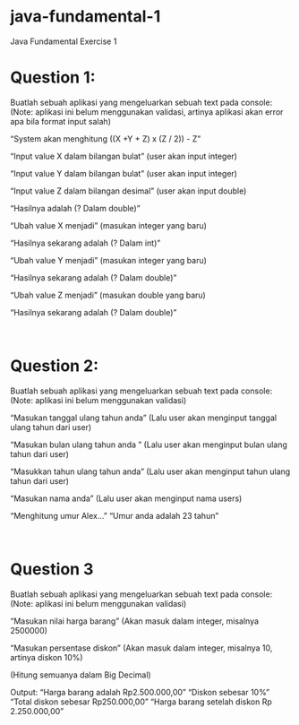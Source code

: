 # java-fundamental-1
Java Fundamental Exercise 1

# Question 1:

Buatlah sebuah aplikasi yang mengeluarkan sebuah text pada console:
(Note: aplikasi ini belum menggunakan validasi, artinya aplikasi akan error apa bila format input salah)

“System akan menghitung ((X +Y + Z) x (Z / 2)) - Z”

“Input value X dalam bilangan bulat”
(user akan input integer)

“Input value Y dalam bilangan bulat”
(user akan input integer)

“Input value Z dalam bilangan desimal”
(user akan input double)

“Hasilnya adalah (? Dalam double)”

“Ubah value X menjadi”
(masukan integer yang baru)

“Hasilnya sekarang adalah (? Dalam int)”

“Ubah value Y menjadi”
(masukan integer yang baru)

“Hasilnya sekarang adalah (? Dalam double)”

“Ubah value Z menjadi”
(masukan double yang baru)

“Hasilnya sekarang adalah (? Dalam double)”

 
# Question 2:

Buatlah sebuah aplikasi yang mengeluarkan sebuah text pada console:
(Note: aplikasi ini belum menggunakan validasi)

“Masukan tanggal ulang tahun anda”
(Lalu user akan menginput tanggal ulang tahun dari user)

“Masukan bulan ulang tahun anda ”
(Lalu user akan menginput bulan ulang tahun dari user)

“Masukkan tahun ulang tahun anda”
(Lalu user akan menginput tahun ulang tahun dari user)

“Masukan nama anda”
(Lalu user akan menginput nama users)

“Menghitung umur Alex…”
“Umur anda adalah 23 tahun”

 
# Question 3

Buatlah sebuah aplikasi yang mengeluarkan sebuah text pada console:
(Note: aplikasi ini belum menggunakan validasi)

“Masukan nilai harga barang”
(Akan masuk dalam integer, misalnya 2500000)

“Masukan persentase diskon”
(Akan masuk dalam integer, misalnya 10, artinya diskon 10%)

(Hitung semuanya dalam Big Decimal)

Output:
“Harga barang adalah Rp2.500.000,00”
“Diskon sebesar 10%”
“Total diskon sebesar Rp250.000,00”
“Harga barang setelah diskon Rp 2.250.000,00”



